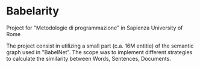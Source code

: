 # Babelarity

Project for "Metodologie di programmazione" in Sapienza University of Rome

The project consist in utilizing a small part (c.a. 16M entitie) of the semantic graph used in "BabelNet". The scope was to implement different strategies to calculate the similarity between Words, Sentences, Documents.
